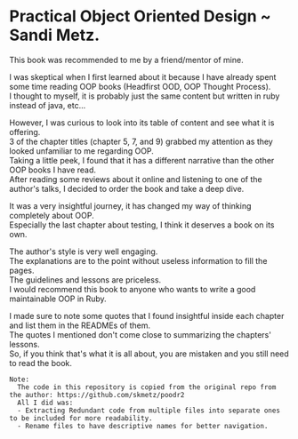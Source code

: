 # Practical Object Oriented Design ~ Sandi Metz.

This book was recommended to me by a friend/mentor of mine.

I was skeptical when I first learned about it because I have already spent some time reading OOP books (Headfirst OOD, OOP Thought Process).  
I thought to myself, it is probably just the same content but written in ruby instead of java, etc...  

However, I was curious to look into its table of content and see what it is offering.  
3 of the chapter titles (chapter 5, 7, and 9) grabbed my attention as they looked unfamiliar to me regarding OOP.  
Taking a little peek, I found that it has a different narrative than the other OOP books I have read.  
After reading some reviews about it online and listening to one of the author's talks, I decided to order the book and take a deep dive.

It was a very insightful journey, it has changed my way of thinking completely about OOP.  
Especially the last chapter about testing, I think it deserves a book on its own.  

The author's style is very well engaging.  
The explanations are to the point without useless information to fill the pages.  
The guidelines and lessons are priceless.  
I would recommend this book to anyone who wants to write a good maintainable OOP in Ruby.

I made sure to note some quotes that I found insightful inside each chapter and list them in the READMEs of them.  
The quotes I mentioned don't come close to summarizing the chapters' lessons.  
So, if you think that's what it is all about, you are mistaken and you still need to read the book.

```
Note: 
  The code in this repository is copied from the original repo from the author: https://github.com/skmetz/poodr2
  All I did was:
  - Extracting Redundant code from multiple files into separate ones to be included for more readability.
  - Rename files to have descriptive names for better navigation.
```
